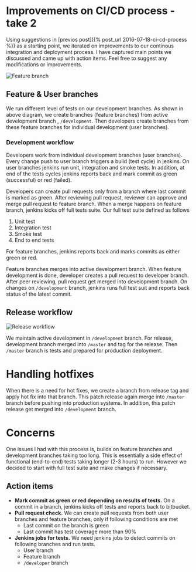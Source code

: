 # Improvements on CI/CD process - take 2

Using suggestions in [previos post]({% post_url 2016-07-18-ci-cd-process %}) as a starting point, we iterated on improvements to our continous integration and deployment process. I have captured main points we discussed and came up with action items. Feel free to suggest any modifications or improvements.

![Feature branch]({{site.base_url}}/assets/release_branch_2.png)

## Feature & User branches

We run different level of tests on our development branches. As shown in above diagram, we create branches (feature branches) from active development branch , `/development`. Then developers create branches from these feature branches for individual development (user branches).

### Development workflow

Developers work from individual development branches (user branches). Every change push to user branch triggers a build (test cycle) in jenkins. On user branches jenkins run unit, integration and smoke tests. In addition, at end of the tests cycles jenkins reports back and mark commit as green (successful) or red (failed).

Developers can create pull requests only from a branch where last commit is marked as green. After reviewing pull request, reviewer can approve and merge pull request to feature branch. When a merge happens on feature branch, jenkins kicks off full tests suite. Our full test suite defined as follows

1. Unit test
2. Integration test
3. Smoke test
4. End to end tests

For feature branches, jenkins reports back and marks commits as either green or red.

Feature branches merges into active development branch. When feature development is done, developer creates a pull request to developer branch. After peer reviewing, pull request get merged into development branch. On changes on `/development` branch, jenkins runs full test suit and reports back status of the latest commit.

## Release workflow

![Release workflow]({{site.base_url}}/assets/release_branch_3.png)

We maintain active development in `/development` branch. For release, development branch merged into `/master` and tag for the release. Then `/master` branch is tests and prepared for production deployment.

# Handling hotfixes

When there is a need for hot fixes, we create a branch from release tag and apply hot fix into that branch.  This patch release again merge into `/master` branch before pushing into production systems. In addition, this patch release get merged into `/development` branch.

# Concerns

One issues I had with this process is, builds on feature branches and development branches taking too long. This is essentially a side effect of functional (end-to-end) tests taking longer (2-3 hours) to run. However we decided to start with full test suite and make changes if necessary.

## Action items

* **Mark commit as green or red depending on results of tests.** On a commit in a branch, jenkins kicks off tests and reports back to bitbucket.
* **Pull request check.** We can create pull requests from both user branches and feature branches, only if following conditions are met
	* Last commit on the branch is green
	* Last commit has test coverage more than 90%
* **Jenkins jobs for tests.** We need jenkins jobs to detect commits on following branches and run tests.
	* User branch
	* Feature branch
	* `/developer` branch



 


